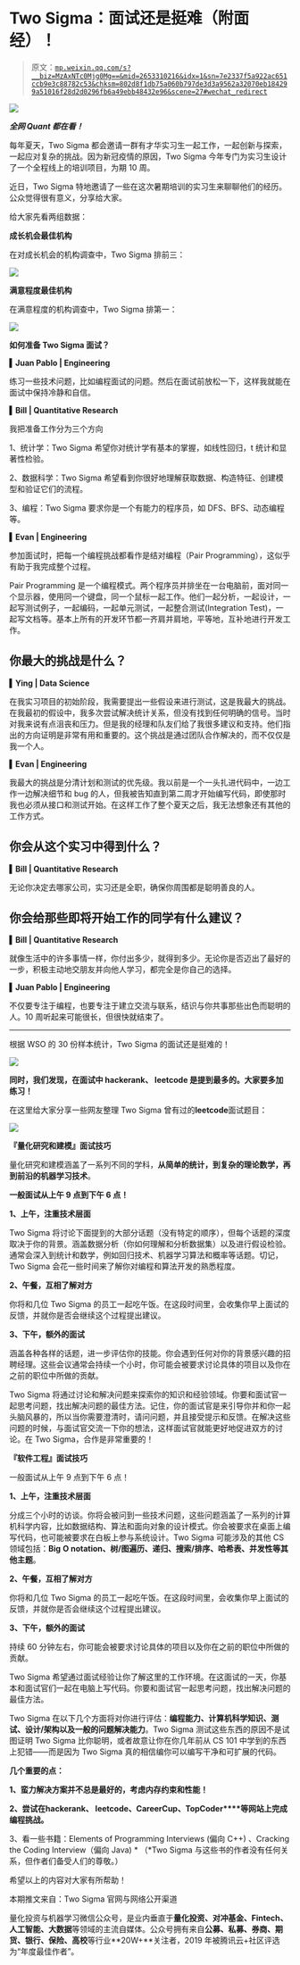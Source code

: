 # Two Sigma：面试还是挺难（附面经）！

> 原文：[`mp.weixin.qq.com/s?__biz=MzAxNTc0Mjg0Mg==&mid=2653310216&idx=1&sn=7e2337f5a922ac651ccb9e3c88782c53&chksm=802d8f1db75a060b797de3d3a9562a32070eb184299a51016f28d2d0296fb6a49ebb48432e96&scene=27#wechat_redirect`](http://mp.weixin.qq.com/s?__biz=MzAxNTc0Mjg0Mg==&mid=2653310216&idx=1&sn=7e2337f5a922ac651ccb9e3c88782c53&chksm=802d8f1db75a060b797de3d3a9562a32070eb184299a51016f28d2d0296fb6a49ebb48432e96&scene=27#wechat_redirect)

![](img/5f7e444cbd0879522a8a640b9a701dd5.png)

***全网 Quant 都在看！***

每年夏天，Two Sigma 都会邀请一群有才华实习生一起工作，一起创新与探索，一起应对复杂的挑战。因为新冠疫情的原因，Two Sigma 今年专门为实习生设计了一个全程线上的培训项目，为期 10 周。

近日，Two Sigma 特地邀请了一些在这次暑期培训的实习生来聊聊他们的经历。公众觉得很有意义，分享给大家。

给大家先看两组数据：

**成长机会最佳机构** 

在对成长机会的机构调查中，Two Sigma 排前三：

**![](img/78ac7da76410519802a922548ccc34ca.png)**

**满意程度最佳机构** 

在满意程度的机构调查中，Two Sigma 排第一：

**![](img/0f4d0a51c10962c020fe403bf9e74c0b.png)**

**如何准备 Two Sigma 面试？**

**▍Juan Pablo | Engineering**

练习一些技术问题，比如编程面试的问题。然后在面试前放松一下，这样我就能在面试中保持冷静和自信。

**▍Bill | Quantitative Research**

我把准备工作分为三个方向

1、统计学：Two Sigma 希望你对统计学有基本的掌握，如线性回归，t 统计和显著性检验。

2、数据科学：Two Sigma 希望看到你很好地理解获取数据、构造特征、创建模型和验证它们的流程。

3、编程：Two Sigma 要求你是一个有能力的程序员，如 DFS、BFS、动态编程等。

**▍Evan | Engineering**

参加面试时，把每一个编程挑战都看作是结对编程（Pair Programming），这似乎有助于我完成整个过程。

Pair Programming 是一个编程模式。两个程序员并排坐在一台电脑前，面对同一个显示器，使用同一个键盘，同一个鼠标一起工作。他们一起分析，一起设计，一起写测试例子，一起编码，一起单元测试，一起整合测试(Integration Test)，一起写文档等。基本上所有的开发环节都一齐肩并肩地，平等地，互补地进行开发工作。

## **你最大的挑战是什么？**

**▍Ying | Data Science**

在我实习项目的初始阶段，我需要提出一些假设来进行测试，这是我最大的挑战。在我最初的假设中，我多次尝试解决统计关系，但没有找到任何明确的信号。当时对我来说有点沮丧和压力。但是我的经理和队友们给了我很多建议和支持。他们指出的方向证明是非常有用和重要的。这个挑战是通过团队合作解决的，而不仅仅是我一个人。

**▍Evan | Engineering**

我最大的挑战是分清计划和测试的优先级。我以前是一个一头扎进代码中，一边工作一边解决细节和 bug 的人，但我被告知直到第二周才开始编写代码，即使那时我也必须从接口和测试开始。在这样工作了整个夏天之后，我无法想象还有其他的工作方式。

## **你会从这个实习中得到什么？**

**▍Bill | Quantitative Research**

无论你决定去哪家公司，实习还是全职，确保你周围都是聪明善良的人。

## **你会给那些即将开始工作的同学有什么建议？**

**▍Bill | Quantitative Research**

就像生活中的许多事情一样，你付出多少，就得到多少。无论你是否迈出了最好的一步，积极主动地交朋友并向他人学习，都完全是你自己的选择。

**▍Juan Pablo | Engineering**

不仅要专注于编程，也要专注于建立交流与联系，结识与你共事那些出色而聪明的人。10 周听起来可能很长，但很快就结束了。

---

根据 WSO 的 30 份样本统计，Two Sigma 的面试还是挺难的！

![](img/d4eef51fcdba95660a4301edadadd923.png)

**同时，我们发现，在面试中 hackerank、 leetcode 是提到最多的。大家要多加练习！**

在这里给大家分享一些网友整理 Two Sigma 曾有过的**leetcode**面试题目：

![](img/76cfc12b7707f17df9845ed4c6a2ed45.png)

**『**量化研究和建模**』面试技巧**

量化研究和建模涵盖了一系列不同的学科，**从简单的统计，到复杂的理论数学，再到前沿的机器学习技术**。

**一般面试从上午 9 点到下午 6 点！**  

**1、上午，注重技术层面**

Two Sigma 将讨论下面提到的大部分话题（没有特定的顺序），但每个话题的深度取决于你的背景。涵盖数据分析（你如何理解和分析数据集）以及进行假设检验。通常会深入到统计和数学，例如回归技术、机器学习算法和概率等话题。切记，Two Sigma 会花一些时间来了解你对编程和算法开发的熟悉程度。

**2、午餐，互相了解对方**

你将和几位 Two Sigma 的员工一起吃午饭。在这段时间里，会收集你早上面试的反馈，并就你是否会继续这个过程提出建议。

**3、下午，额外的面试**

涵盖各种各样的话题，进一步评估你的技能。你会遇到任何对你的背景感兴趣的招聘经理。这些会议通常会持续一个小时，你可能会被要求讨论具体的项目以及你在之前的职位中所做的贡献。

Two Sigma 将通过讨论和解决问题来探索你的知识和经验领域。你要和面试官一起思考问题，找出解决问题的最佳方法。记住，你的面试官是来引导你并和你一起头脑风暴的，所以当你需要澄清时，请问问题，并且接受提示和反馈。在解决这些问题的时候，与面试官交流一下你的想法，这样面试官就能更好地促进双方的讨论。在 Two Sigma，合作是非常重要的！

**『软件工程』面试技巧**

一般面试从上午 9 点到下午 6 点！

**1、上午，注重技术层面**

分成三个小时的访谈。你将会被问到一些技术问题，这些问题涵盖了一系列的计算机科学内容，比如数据结构、算法和面向对象的设计模式。你会被要求在桌面上编写代码，也可能被要求在白板上参与系统设计。Two Sigma 可能涉及的其他 CS 领域包括：**Big** **O notation、树/图遍历、递归、搜索/排序、哈希表、并发性等其他主题**。

**2、午餐，互相了解对方**

你将和几位 Two Sigma 的员工一起吃午饭。在这段时间里，会收集你早上面试的反馈，并就你是否会继续这个过程提出建议。

**3、下午，额外的面试**

持续 60 分钟左右，你可能会被要求讨论具体的项目以及你在之前的职位中所做的贡献。

Two Sigma 希望通过面试经验让你了解这里的工作环境。在这面试的一天，你基本和面试官们一起在电脑上写代码。你要和面试官一起思考问题，找出解决问题的最佳方法。

Two Sigma 在以下几个方面将对你进行评估：**编程能力、计算机科学知识、测试、设计/架构以及一般的问题解决能力**。Two Sigma 测试这些东西的原因不是试图证明 Two Sigma 比你聪明，或者故意让你在你几年前从 CS 101 中学到的东西上犯错——而是因为 Two Sigma 真的相信编你可以编写干净和可扩展的代码。

**几个重要的点：**

**1、蛮力解决方案并不总是最好的，考虑内存约束和性能！**

**2、尝试在****hackerank、 leetcode****、CareerCup、TopCoder****等网站上完成编程挑战。**

3、看一些书籍：Elements of Programming Interviews (偏向 C++) 、Cracking the Coding Interview（偏向 Java) * （*Two Sigma 与这些书的作者没有任何关系，但作者们备受人们的尊敬。）

希望以上的内容对大家有所帮助！

本期推文来自：Two Sigma 官网与网络公开渠道

量化投资与机器学习微信公众号，是业内垂直于**量化投资、对冲基金、Fintech、人工智能、大数据**等领域的主流自媒体。公众号拥有来自**公募、私募、券商、期货、银行、保险、高校**等行业**20W+**关注者，2019 年被腾讯云+社区评选为“年度最佳作者”。